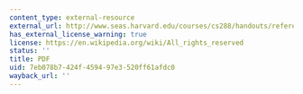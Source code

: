 ```yaml
---
content_type: external-resource
external_url: http://www.seas.harvard.edu/courses/cs288/handouts/references.pdf
has_external_license_warning: true
license: https://en.wikipedia.org/wiki/All_rights_reserved
status: ''
title: PDF
uid: 7eb078b7-424f-4594-97e3-520ff61afdc0
wayback_url: ''
---
```

